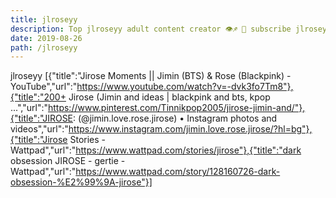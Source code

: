 ```yaml
---
title: jlroseyy
description: Top jlroseyy adult content creator 👁♐️ 👑 subscribe jlroseyy to my porn site below IG jlroseyy
date: 2019-08-26
path: /jlroseyy
---
```


jlroseyy
[{"title":"Jirose Moments || Jimin (BTS) & Rose (Blackpink) - YouTube","url":"https://www.youtube.com/watch?v=-dvk3fo7Tm8"},{"title":"200+ Jirose (Jimin and ideas | blackpink and bts, kpop ...","url":"https://www.pinterest.com/Tinnikpop2005/jirose-jimin-and/"},{"title":"JIROSE: (@jimin.love.rose.jirose) • Instagram photos and videos","url":"https://www.instagram.com/jimin.love.rose.jirose/?hl=bg"},{"title":"Jirose Stories - Wattpad","url":"https://www.wattpad.com/stories/jirose"},{"title":"dark obsession JIROSE - gertie - Wattpad","url":"https://www.wattpad.com/story/128160726-dark-obsession-%E2%99%9A-jirose"}]

